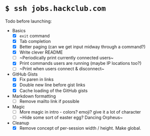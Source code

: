 # `$ ssh jobs.hackclub.com`

Todo before launching:

- Basics
    - [X] `exit` command
    - [X] Tab completion
    - [X] Better paging (can we get input midway through a command?)
    - [X] Write clever README
    - [ ] ~Periodically print currently connected users~
    - [X] Print commands users are running (maybe IP locations too?)
    - [ ] ~Print when users connect & disconnect~
- GitHub Gists
    - [X] Fix paren in links
    - [X] Double new line before gist links
    - [X] Cache loading of the GitHub gists
- Markdown formatting
    - [ ] Remove mailto link if possible
- Magic
    - [ ] More magic in intro - colors? emoji? give it a lot of character
    - [ ] ~Hide some sort of easter egg? Dancing Orpheus~
- Cleanup
    - [X] Remove concept of per-session width / height. Make global.
